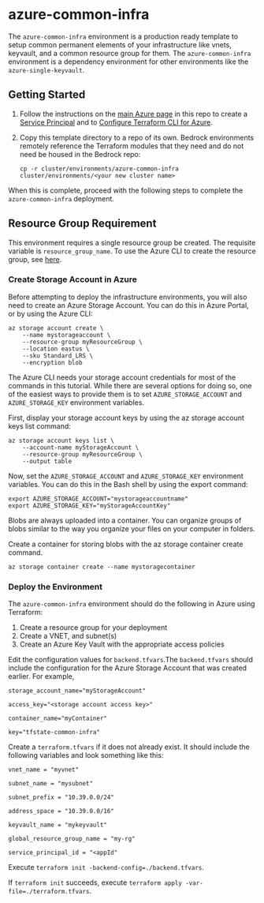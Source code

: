 # azure-common-infra

The `azure-common-infra` environment is a production ready template to setup common permanent elements of your infrastructure like vnets, keyvault, and a common resource group for them. The `azure-common-infra` environment is a dependency environment for other environments like the `azure-single-keyvault`.

## Getting Started

1. Follow the instructions on the [main Azure page](../../azure) in this repo to create a [Service Principal](../../azure#create-an-azure-service-principal) and to [Configure Terraform CLI for Azure](../../azure#configure-terraform-cli-for-azure).
2. Copy this template directory to a repo of its own. Bedrock environments remotely reference the Terraform modules that they need and do not need be housed in the Bedrock repo:

    `cp -r cluster/environments/azure-common-infra cluster/environments/<your new cluster name>`

When this is complete, proceed with the following steps to complete the `azure-common-infra` deployment.

## Resource Group Requirement

This environment requires a single resource group be created.  The requisite variable is `resource_group_name`.  To use the Azure CLI to create the resource group, see [here](../../azure/README.md).

### Create Storage Account in Azure

Before attempting to deploy the infrastructure environments, you will also need to create an Azure Storage Account. You can do this in Azure Portal, or by using the Azure CLI:

```
az storage account create \
    --name mystorageaccount \
    --resource-group myResourceGroup \
    --location eastus \
    --sku Standard_LRS \
    --encryption blob
```

The Azure CLI needs your storage account credentials for most of the commands in this tutorial. While there are several options for doing so, one of the easiest ways to provide them is to set `AZURE_STORAGE_ACCOUNT` and `AZURE_STORAGE_KEY` environment variables.

First, display your storage account keys by using the az storage account keys list command:

```
az storage account keys list \
    --account-name myStorageAccount \
    --resource-group myResourceGroup \
    --output table
```

Now, set the `AZURE_STORAGE_ACCOUNT` and `AZURE_STORAGE_KEY` environment variables. You can do this in the Bash shell by using the export command:

```
export AZURE_STORAGE_ACCOUNT="mystorageaccountname"
export AZURE_STORAGE_KEY="myStorageAccountKey"
```

Blobs are always uploaded into a container. You can organize groups of blobs similar to the way you organize your files on your computer in folders.

Create a container for storing blobs with the az storage container create command.

`az storage container create --name mystoragecontainer`

### Deploy the Environment

The `azure-common-infra` environment should do the following in Azure using Terraform:

1. Create a resource group for your deployment
2. Create a VNET, and subnet(s)
3. Create an Azure Key Vault with the appropriate access policies

Edit the configuration values for `backend.tfvars`.The `backend.tfvars` should include the configuration for the Azure Storage Account that was created earlier. For example,

```
storage_account_name="myStorageAccount"

access_key="<storage account access key>"

container_name="myContainer"

key="tfstate-common-infra"
```

Create a `terraform.tfvars` if it does not already exist. It should include the following variables and look something like this:

```
vnet_name = "myvnet"

subnet_name = "mysubnet"

subnet_prefix = "10.39.0.0/24"

address_space = "10.39.0.0/16"

keyvault_name = "mykeyvault"

global_resource_group_name = "my-rg"

service_principal_id = "<appId"
```

Execute `terraform init -backend-config=./backend.tfvars`.

If `terraform init` succeeds, execute `terraform apply -var-file=./terraform.tfvars`.
